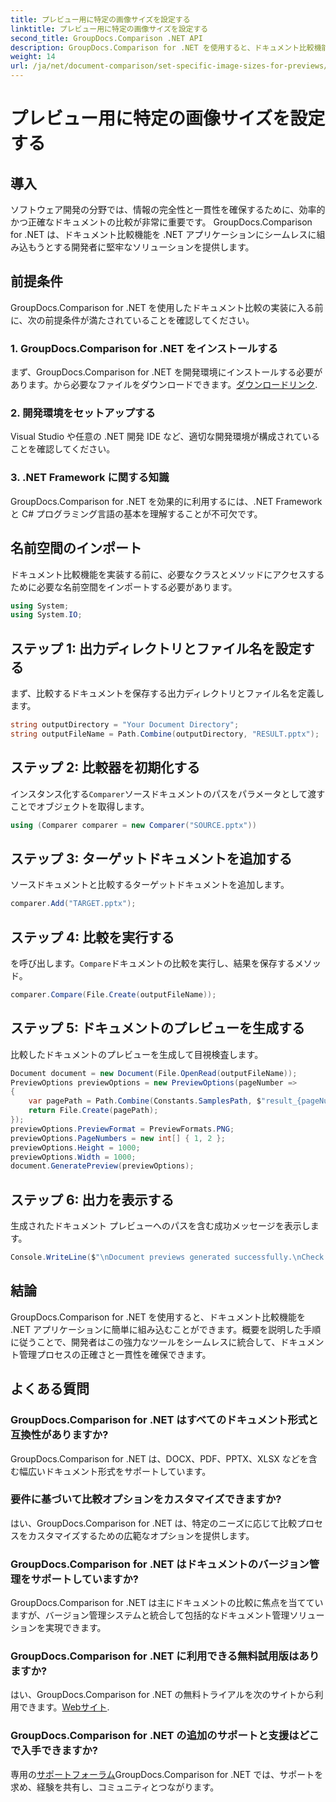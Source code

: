 ```yaml
---
title: プレビュー用に特定の画像サイズを設定する
linktitle: プレビュー用に特定の画像サイズを設定する
second_title: GroupDocs.Comparison .NET API
description: GroupDocs.Comparison for .NET を使用すると、ドキュメント比較機能を .NET アプリケーションに簡単に統合できます。
weight: 14
url: /ja/net/document-comparison/set-specific-image-sizes-for-previews/
---
```


# プレビュー用に特定の画像サイズを設定する

## 導入
ソフトウェア開発の分野では、情報の完全性と一貫性を確保するために、効率的かつ正確なドキュメントの比較が非常に重要です。 GroupDocs.Comparison for .NET は、ドキュメント比較機能を .NET アプリケーションにシームレスに組み込もうとする開発者に堅牢なソリューションを提供します。
## 前提条件
GroupDocs.Comparison for .NET を使用したドキュメント比較の実装に入る前に、次の前提条件が満たされていることを確認してください。
### 1. GroupDocs.Comparison for .NET をインストールする
まず、GroupDocs.Comparison for .NET を開発環境にインストールする必要があります。から必要なファイルをダウンロードできます。[ダウンロードリンク](https://releases.groupdocs.com/comparison/net/).
### 2. 開発環境をセットアップする
Visual Studio や任意の .NET 開発 IDE など、適切な開発環境が構成されていることを確認してください。
### 3. .NET Framework に関する知識
GroupDocs.Comparison for .NET を効果的に利用するには、.NET Framework と C# プログラミング言語の基本を理解することが不可欠です。

## 名前空間のインポート
ドキュメント比較機能を実装する前に、必要なクラスとメソッドにアクセスするために必要な名前空間をインポートする必要があります。
```csharp
using System;
using System.IO;
```
## ステップ 1: 出力ディレクトリとファイル名を設定する
まず、比較するドキュメントを保存する出力ディレクトリとファイル名を定義します。
```csharp
string outputDirectory = "Your Document Directory";
string outputFileName = Path.Combine(outputDirectory, "RESULT.pptx");
```
## ステップ 2: 比較器を初期化する
インスタンス化する`Comparer`ソースドキュメントのパスをパラメータとして渡すことでオブジェクトを取得します。
```csharp
using (Comparer comparer = new Comparer("SOURCE.pptx"))
```
## ステップ 3: ターゲットドキュメントを追加する
ソースドキュメントと比較するターゲットドキュメントを追加します。
```csharp
comparer.Add("TARGET.pptx");
```
## ステップ 4: 比較を実行する
を呼び出します。`Compare`ドキュメントの比較を実行し、結果を保存するメソッド。
```csharp
comparer.Compare(File.Create(outputFileName));
```
## ステップ 5: ドキュメントのプレビューを生成する
比較したドキュメントのプレビューを生成して目視検査します。
```csharp
Document document = new Document(File.OpenRead(outputFileName));
PreviewOptions previewOptions = new PreviewOptions(pageNumber =>
{
    var pagePath = Path.Combine(Constants.SamplesPath, $"result_{pageNumber}.png");
    return File.Create(pagePath);
});
previewOptions.PreviewFormat = PreviewFormats.PNG;
previewOptions.PageNumbers = new int[] { 1, 2 };
previewOptions.Height = 1000;
previewOptions.Width = 1000;
document.GeneratePreview(previewOptions);
```
## ステップ 6: 出力を表示する
生成されたドキュメント プレビューへのパスを含む成功メッセージを表示します。
```csharp
Console.WriteLine($"\nDocument previews generated successfully.\nCheck output in {outputDirectory}.");
```

## 結論
GroupDocs.Comparison for .NET を使用すると、ドキュメント比較機能を .NET アプリケーションに簡単に組み込むことができます。概要を説明した手順に従うことで、開発者はこの強力なツールをシームレスに統合して、ドキュメント管理プロセスの正確さと一貫性を確保できます。
## よくある質問
### GroupDocs.Comparison for .NET はすべてのドキュメント形式と互換性がありますか?
GroupDocs.Comparison for .NET は、DOCX、PDF、PPTX、XLSX などを含む幅広いドキュメント形式をサポートしています。
### 要件に基づいて比較オプションをカスタマイズできますか?
はい、GroupDocs.Comparison for .NET は、特定のニーズに応じて比較プロセスをカスタマイズするための広範なオプションを提供します。
### GroupDocs.Comparison for .NET はドキュメントのバージョン管理をサポートしていますか?
GroupDocs.Comparison for .NET は主にドキュメントの比較に焦点を当てていますが、バージョン管理システムと統合して包括的なドキュメント管理ソリューションを実現できます。
### GroupDocs.Comparison for .NET に利用できる無料試用版はありますか?
はい、GroupDocs.Comparison for .NET の無料トライアルを次のサイトから利用できます。[Webサイト](https://releases.groupdocs.com/).
### GroupDocs.Comparison for .NET の追加のサポートと支援はどこで入手できますか?
専用の[サポートフォーラム](https://forum.groupdocs.com/c/comparison/12)GroupDocs.Comparison for .NET では、サポートを求め、経験を共有し、コミュニティとつながります。